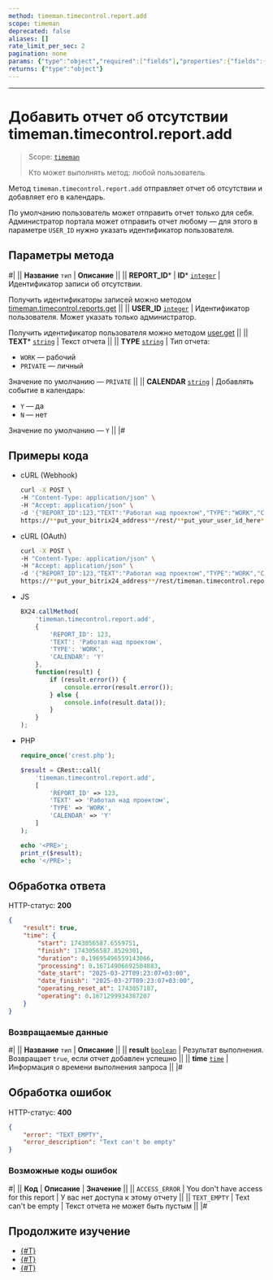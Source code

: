 ```yaml
---
method: timeman.timecontrol.report.add
scope: timeman
deprecated: false
aliases: []
rate_limit_per_sec: 2
pagination: none
params: {"type":"object","required":["fields"],"properties":{"fields":{"type":"object"}}}
returns: {"type":"object"}
---
```



---

# Добавить отчет об отсутствии timeman.timecontrol.report.add

> Scope: [`timeman`](../../scopes/permissions.md)
>
> Кто может выполнять метод: любой пользователь

Метод `timeman.timecontrol.report.add` отправляет отчет об отсутствии и добавляет его в календарь.

По умолчанию пользователь может отправить отчет только для себя. Администратор портала может отправить отчет любому — для этого в параметре `USER_ID` нужно указать идентификатор пользователя.

## Параметры метода



#|
|| **Название**
`тип` | **Описание** ||
|| **REPORT_ID*** \| **ID***
[`integer`](../../data-types.md) | Идентификатор записи об отсутствии.

Получить идентификаторы записей можно методом [timeman.timecontrol.reports.get](./timeman-timecontrol-reports-get.md#reports) ||
|| **USER_ID**
[`integer`](../../data-types.md) | Идентификатор пользователя. Может указать только администратор.

Получить идентификатор пользователя можно методом [user.get](../../user/user-get.md) ||
|| **TEXT***
[`string`](../../data-types.md) | Текст отчета ||
|| **TYPE**
[`string`](../../data-types.md) | Тип отчета:
- `WORK` — рабочий
- `PRIVATE` — личный

Значение по умолчанию — `PRIVATE` ||
|| **CALENDAR**
[`string`](../../data-types.md) | Добавлять событие в календарь:
- `Y` — да
- `N` — нет

Значение по умолчанию — `Y` ||
|#

## Примеры кода





- cURL (Webhook)

    ```bash
    curl -X POST \
    -H "Content-Type: application/json" \
    -H "Accept: application/json" \
    -d '{"REPORT_ID":123,"TEXT":"Работал над проектом","TYPE":"WORK","CALENDAR":"Y"}' \
    https://**put_your_bitrix24_address**/rest/**put_your_user_id_here**/**put_your_webhook_here**/timeman.timecontrol.report.add
    ```

- cURL (OAuth)

    ```bash
    curl -X POST \
    -H "Content-Type: application/json" \
    -H "Accept: application/json" \
    -d '{"REPORT_ID":123,"TEXT":"Работал над проектом","TYPE":"WORK","CALENDAR":"Y","auth":"**put_access_token_here**"}' \
    https://**put_your_bitrix24_address**/rest/timeman.timecontrol.report.add
    ```

- JS

    ```js
    BX24.callMethod(
        'timeman.timecontrol.report.add',
        {
            'REPORT_ID': 123,
            'TEXT': 'Работал над проектом',
            'TYPE': 'WORK',
            'CALENDAR': 'Y'
        },
        function(result) {
            if (result.error()) {
                console.error(result.error());
            } else {
                console.info(result.data());
            }
        }
    );
    ```

- PHP

    ```php
    require_once('crest.php');

    $result = CRest::call(
        'timeman.timecontrol.report.add',
        [
            'REPORT_ID' => 123,
            'TEXT' => 'Работал над проектом',
            'TYPE' => 'WORK',
            'CALENDAR' => 'Y'
        ]
    );

    echo '<PRE>';
    print_r($result);
    echo '</PRE>';
    ```



## Обработка ответа

HTTP-статус: **200**

```json
{
    "result": true,
    "time": {
        "start": 1743056587.6559751,
        "finish": 1743056587.8529301,
        "duration": 0.19695496559143066,
        "processing": 0.16714906692504883,
        "date_start": "2025-03-27T09:23:07+03:00",
        "date_finish": "2025-03-27T09:23:07+03:00",
        "operating_reset_at": 1743057187,
        "operating": 0.1671299934387207
    }
}
```

### Возвращаемые данные

#|
|| **Название**
`тип` | **Описание** ||
|| **result**
[`boolean`](../../data-types.md) | Результат выполнения. Возвращает `true`, если отчет добавлен успешно ||
|| **time**
[`time`](../../data-types.md#time) | Информация о времени выполнения запроса ||
|#

## Обработка ошибок

HTTP-статус: **400**

```json
{
    "error": "TEXT_EMPTY",
    "error_description": "Text can't be empty"
}
```



### Возможные коды ошибок

#|
|| **Код** | **Описание** | **Значение** ||
|| `ACCESS_ERROR` | You don't have access for this report | У вас нет доступа к этому отчету ||
|| `TEXT_EMPTY` | Text can't be empty | Текст отчета не может быть пустым ||
|#



## Продолжите изучение 

- [{#T}](./index.md)
- [{#T}](./timeman-timecontrol-reports-get.md)
- [{#T}](./timeman-timecontrol-reports-users-get.md) 
